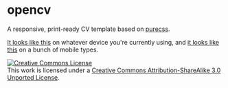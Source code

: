 # opencv

A responsive, print-ready CV template based on [purecss](http://purecss.io/). 

[It looks like this](http://wboykinm.github.io/opencv/) on whatever device you're currently using, and [it looks like this](http://www.responsinator.com/?url=wboykinm.github.io%2Fopencv) on a bunch of mobile types.

<a rel="license" href="http://creativecommons.org/licenses/by-sa/3.0/deed.en_US"><img alt="Creative Commons License" style="border-width:0" src="http://i.creativecommons.org/l/by-sa/3.0/88x31.png" /></a><br />This work is licensed under a <a rel="license" href="http://creativecommons.org/licenses/by-sa/3.0/deed.en_US">Creative Commons Attribution-ShareAlike 3.0 Unported License</a>.
